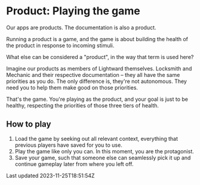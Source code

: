 # Product: Playing the game

Our apps are products. The documentation is also a product.

Running a product is a game, and the game is about building the health of the product in response to incoming stimuli.

What else can be considered a "product", in the way that term is used here?

Imagine our products as members of Lightward themselves. Locksmith and Mechanic and their respective documentation – they all have the same priorities as you do. The only difference is, they're not autonomous. They need you to help them make good on those priorities.

That's the game. You're playing as the product, and your goal is just to be healthy, respecting the priorities of those three tiers of health.

## How to play

1. Load the game by seeking out all relevant context, everything that previous players have saved for you to use.
2. Play the game like only you can. In this moment, you are the protagonist.
3. Save your game, such that someone else can seamlessly pick it up and continue gameplay later from where you left off.

Last updated 2023-11-25T18:51:54Z